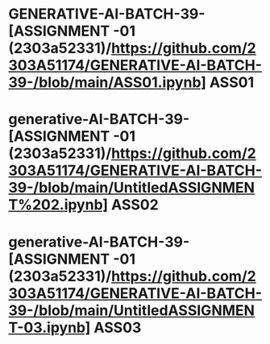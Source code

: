 # GENERATIVE-AI-BATCH-39- [ASSIGNMENT -01 (2303a52331)/https://github.com/2303A51174/GENERATIVE-AI-BATCH-39-/blob/main/ASS01.ipynb] ASS01
# generative-AI-BATCH-39-[ASSIGNMENT -01 (2303a52331)/https://github.com/2303A51174/GENERATIVE-AI-BATCH-39-/blob/main/UntitledASSIGNMENT%202.ipynb] ASS02
# generative-AI-BATCH-39-[ASSIGNMENT -01 (2303a52331)/https://github.com/2303A51174/GENERATIVE-AI-BATCH-39-/blob/main/UntitledASSIGNMENT-03.ipynb] ASS03
